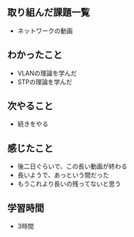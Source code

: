 ## 取り組んだ課題一覧
- ネットワークの動画

## わかったこと
- VLANの理論を学んだ
- STPの理論を学んだ

## 次やること
- 続きをやる

## 感じたこと
- 後二日ぐらいで、この長い動画が終わる
- 長いようで、あっという間だった
- もうこれより長いの残ってないと思う

## 学習時間
- 3時間